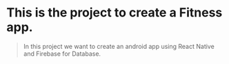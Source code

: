 # This is the project to create a Fitness app.
> In this project we want to create an android app using React Native and Firebase for Database.